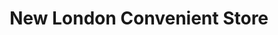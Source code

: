 ---
title: "New London Convenient Store"
url: /new-london/new-london-convenient-store/
shop: Lebensmittel
---